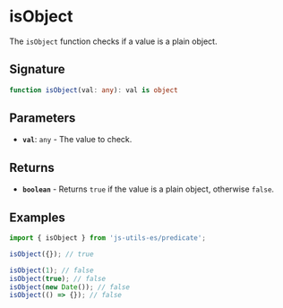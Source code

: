 # isObject

The `isObject` function checks if a value is a plain object.

## Signature

```typescript
function isObject(val: any): val is object
```

## Parameters

- **`val`**: `any` - The value to check.

## Returns

- **`boolean`** - Returns `true` if the value is a plain object, otherwise `false`.

## Examples

```typescript
import { isObject } from 'js-utils-es/predicate';

isObject({}); // true

isObject(1); // false
isObject(true); // false
isObject(new Date()); // false
isObject(() => {}); // false
```
